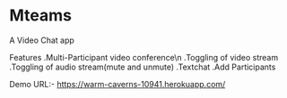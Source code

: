 # Mteams
A Video Chat app


Features 
.Multi-Participant video conference\n
.Toggling of video stream
.Toggling of audio stream(mute and unmute)
.Textchat
.Add Participants

Demo URL:-
https://warm-caverns-10941.herokuapp.com/
